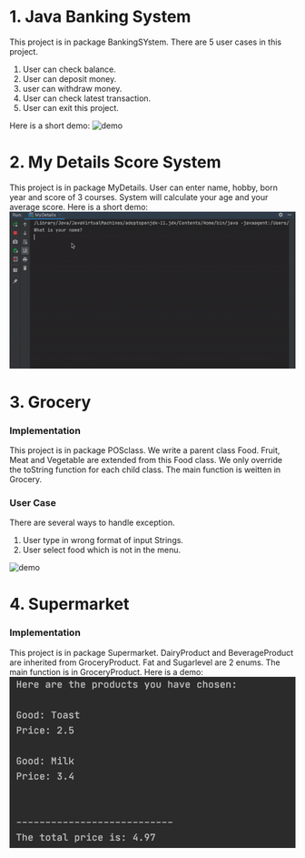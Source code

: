 # 1. Java Banking System
This project is in package BankingSYstem.
There are 5 user cases in this project.
1. User can check balance.
2. User can deposit money.
3. user can withdraw money.
4. User can check latest transaction.
5. User can exit this project.

Here is a short demo:
![demo](demo/demo.gif)

# 2. My Details Score System
This project is in package MyDetails.
User can enter name, hobby, born year and score of 3 courses.
System will calculate your age and your average score.
Here is a short demo:
![demo](demo/mydetails.gif)

# 3. Grocery 
### Implementation
This project is in package POSclass.
We write a parent class Food. Fruit, Meat and Vegetable
are extended from this Food class. We only override the toString function
for each child class.
The main function is weitten in Grocery.

### User Case
There are several ways to handle exception.
1. User type in wrong format of input Strings.
2. User select food which is not in the menu.

![demo](demo/grocery.gif)

# 4. Supermarket
### Implementation
This project is in package Supermarket. DairyProduct and BeverageProduct
are inherited from GroceryProduct. Fat and Sugarlevel are 2 enums.
The main function is in GroceryProduct.
Here is a demo:
![demo](demo/Supermarket.png)